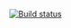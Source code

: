 [![Build status](https://ci.appveyor.com/api/projects/status/8h2nmnpf02s6276d/branch/main?svg=true)](https://ci.appveyor.com/project/AnastasiaGoryacheva88/selenium2/branch/main)
